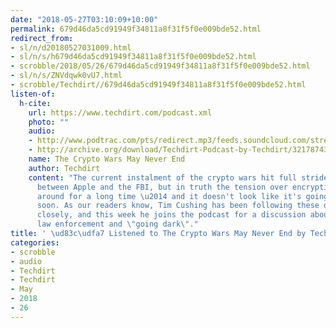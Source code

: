 ```yaml
---
date: "2018-05-27T03:10:09+10:00"
permalink: 679d46da5cd91949f34811a8f31f5f0e009bde52.html
redirect_from:
- sl/n/d20180527031009.html
- sl/n/s/h679d46da5cd91949f34811a8f31f5f0e009bde52.html
- scrobble/2018/05/26/679d46da5cd91949f34811a8f31f5f0e009bde52.html
- sl/n/s/ZNVdqwk0vU7.html
- scrobble/Techdirt//679d46da5cd91949f34811a8f31f5f0e009bde52.html
listen-of:
  h-cite:
    url: https://www.techdirt.com/podcast.xml
    photo: ""
    audio:
    - http://www.podtrac.com/pts/redirect.mp3/feeds.soundcloud.com/stream/321787436-techdirt-the-crypto-wars-may-never-end.mp3
    - http://archive.org/download/Techdirt-Podcast-by-Techdirt/321787436-techdirt-the-crypto-wars-may-never-end.mp3
    name: The Crypto Wars May Never End
    author: Techdirt
    content: "The current instalment of the crypto wars hit full stride with the clash
      between Apple and the FBI, but in truth the tension over encryption has been
      around for a long time \u2014 and it doesn't look like it's going away anytime
      soon. As our readers know, Tim Cushing has been following these developments
      closely, and this week he joins the podcast for a discussion about encryption,
      law enforcement and \"going dark\"."
title: ' \ud83c\udfa7 Listened to The Crypto Wars May Never End by Techdirt From Techdirt'
categories:
- scrobble
- audio
- Techdirt
- Techdirt
- May
- 2018
- 26
---
```

